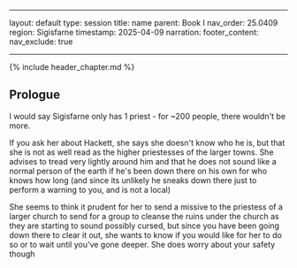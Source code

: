 
---
layout: default
type: session
title: name
parent: Book I
nav_order: 25.0409
region: Sigisfarne
timestamp: 2025-04-09
narration: 
footer_content: 
nav_exclude: true

---

{% include header_chapter.md %}

## Prologue

I would say Sigisfarne only has 1 priest - for ~200 people, there wouldn't be more.

If you ask her about Hackett, she says she doesn't know who he is, but that she is not as well read as the higher priestesses of the larger towns. She advises to tread very lightly around him and that he does not sound like a normal person of the earth if he's been down there on his own for who knows how long (and since its unlikely he sneaks down there just to perform a warning to you, and is not a local)

She seems to think it prudent for her to send a missive to the priestess of a larger church to send for a group to cleanse the ruins under the church as they are starting to sound possibly cursed, but since you have been going down there to clear it out, she wants to know if you would like for her to do so or to wait until you've gone deeper. She does worry about your safety though